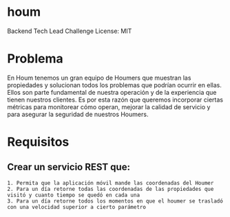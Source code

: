 # houm

Backend Tech Lead Challenge
License: MIT

# Problema

En Houm tenemos un gran equipo de Houmers que muestran las propiedades y solucionan todos los problemas que podrían ocurrir en ellas. Ellos son parte fundamental de nuestra operación y de la experiencia que tienen nuestros clientes. Es por esta razón que queremos incorporar ciertas métricas para monitorear cómo operan, mejorar la calidad de servicio y para asegurar la seguridad de nuestros Houmers.


# Requisitos

## Crear un servicio REST que:

    1. Permita que la aplicación móvil mande las coordenadas del Houmer
    2. Para un día retorne todas las coordenadas de las propiedades que visitó y cuanto tiempo se quedó en cada una
    3. Para un día retorne todos los momentos en que el houmer se trasladó con una velocidad superior a cierto parámetro
